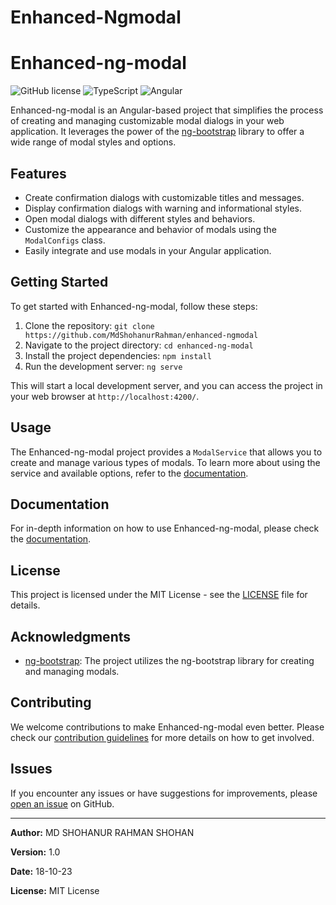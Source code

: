 # Enhanced-Ngmodal
# Enhanced-ng-modal

![GitHub license](https://img.shields.io/badge/license-MIT-blue.svg)
![TypeScript](https://img.shields.io/badge/TypeScript-4.4.3-blue.svg)
![Angular](https://img.shields.io/badge/Angular-16.2.0-red.svg)

Enhanced-ng-modal is an Angular-based project that simplifies the process of creating and managing customizable modal dialogs in your web application. It leverages the power of the [ng-bootstrap](https://ng-bootstrap.github.io/) library to offer a wide range of modal styles and options.

## Features

- Create confirmation dialogs with customizable titles and messages.
- Display confirmation dialogs with warning and informational styles.
- Open modal dialogs with different styles and behaviors.
- Customize the appearance and behavior of modals using the `ModalConfigs` class.
- Easily integrate and use modals in your Angular application.

## Getting Started

To get started with Enhanced-ng-modal, follow these steps:

1. Clone the repository: `git clone https://github.com/MdShohanurRahman/enhanced-ngmodal`
2. Navigate to the project directory: `cd enhanced-ng-modal`
3. Install the project dependencies: `npm install`
4. Run the development server: `ng serve`

This will start a local development server, and you can access the project in your web browser at `http://localhost:4200/`.

## Usage

The Enhanced-ng-modal project provides a `ModalService` that allows you to create and manage various types of modals. To learn more about using the service and available options, refer to the [documentation](docs/ModalServiceDocumentation.md).

## Documentation

For in-depth information on how to use Enhanced-ng-modal, please check the [documentation](docs/).

## License

This project is licensed under the MIT License - see the [LICENSE](LICENSE) file for details.

## Acknowledgments

- [ng-bootstrap](https://ng-bootstrap.github.io/): The project utilizes the ng-bootstrap library for creating and managing modals.

## Contributing

We welcome contributions to make Enhanced-ng-modal even better. Please check our [contribution guidelines](CONTRIBUTING.md) for more details on how to get involved.

## Issues

If you encounter any issues or have suggestions for improvements, please [open an issue](https://github.com/MdShohanurRahman/enhanced-ngmodal/issues) on GitHub.

---

**Author:** MD SHOHANUR RAHMAN SHOHAN

**Version:** 1.0

**Date:** 18-10-23

**License:** MIT License
